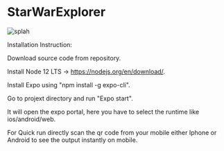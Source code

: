 # StarWarExplorer
![splah](https://user-images.githubusercontent.com/86555484/157870625-6e88cf64-be98-4ed9-8ec9-9066b6cb22be.png)


Installation Instruction:

Download source code from repository.

Install Node 12 LTS  -> https://nodejs.org/en/download/.

Install Expo using "npm install -g expo-cli".

Go to projext directory and run "Expo start".

It will open the expo portal, here you have to select the runtime like ios/android/web.

For Quick run directly scan the qr code from your mobile either Iphone or Android to see the output instantly on mobile.



